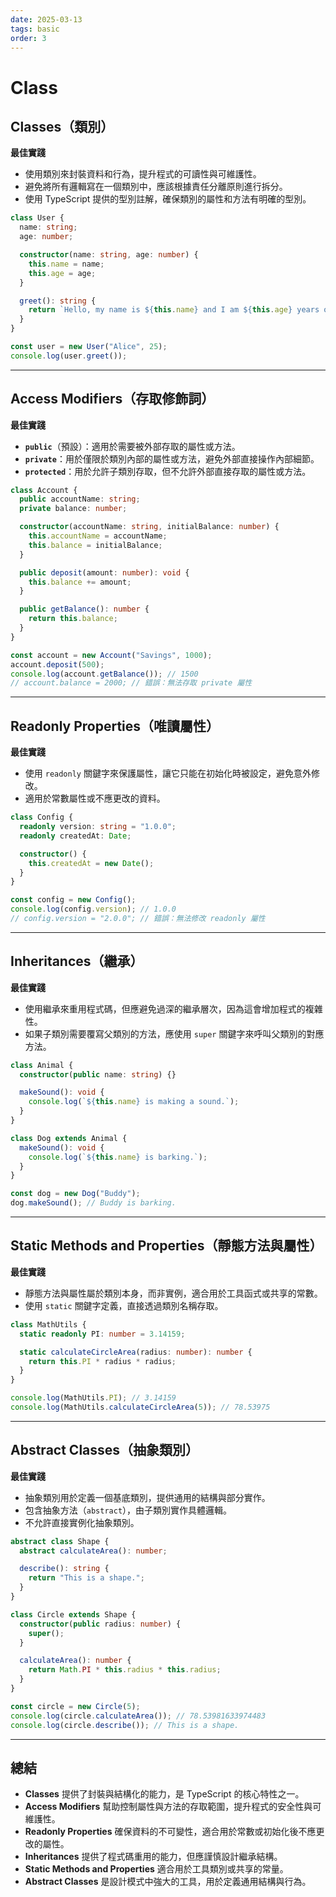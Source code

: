 ```yaml
---
date: 2025-03-13
tags: basic
order: 3
---
```

# Class

## Classes（類別）

**最佳實踐**
- 使用類別來封裝資料和行為，提升程式的可讀性與可維護性。
- 避免將所有邏輯寫在一個類別中，應該根據責任分離原則進行拆分。
- 使用 TypeScript 提供的型別註解，確保類別的屬性和方法有明確的型別。

```typescript
class User {
  name: string;
  age: number;

  constructor(name: string, age: number) {
    this.name = name;
    this.age = age;
  }

  greet(): string {
    return `Hello, my name is ${this.name} and I am ${this.age} years old.`;
  }
}

const user = new User("Alice", 25);
console.log(user.greet());
```

---

## Access Modifiers（存取修飾詞）

**最佳實踐**
- **`public`**（預設）：適用於需要被外部存取的屬性或方法。
- **`private`**：用於僅限於類別內部的屬性或方法，避免外部直接操作內部細節。
- **`protected`**：用於允許子類別存取，但不允許外部直接存取的屬性或方法。

```typescript
class Account {
  public accountName: string;
  private balance: number;

  constructor(accountName: string, initialBalance: number) {
    this.accountName = accountName;
    this.balance = initialBalance;
  }

  public deposit(amount: number): void {
    this.balance += amount;
  }

  public getBalance(): number {
    return this.balance;
  }
}

const account = new Account("Savings", 1000);
account.deposit(500);
console.log(account.getBalance()); // 1500
// account.balance = 2000; // 錯誤：無法存取 private 屬性
```

---

## Readonly Properties（唯讀屬性）

**最佳實踐**
- 使用 `readonly` 關鍵字來保護屬性，讓它只能在初始化時被設定，避免意外修改。
- 適用於常數屬性或不應更改的資料。

```typescript
class Config {
  readonly version: string = "1.0.0";
  readonly createdAt: Date;

  constructor() {
    this.createdAt = new Date();
  }
}

const config = new Config();
console.log(config.version); // 1.0.0
// config.version = "2.0.0"; // 錯誤：無法修改 readonly 屬性
```

---

## Inheritances（繼承）

**最佳實踐**
- 使用繼承來重用程式碼，但應避免過深的繼承層次，因為這會增加程式的複雜性。
- 如果子類別需要覆寫父類別的方法，應使用 `super` 關鍵字來呼叫父類別的對應方法。

```typescript
class Animal {
  constructor(public name: string) {}

  makeSound(): void {
    console.log(`${this.name} is making a sound.`);
  }
}

class Dog extends Animal {
  makeSound(): void {
    console.log(`${this.name} is barking.`);
  }
}

const dog = new Dog("Buddy");
dog.makeSound(); // Buddy is barking.
```

---

## Static Methods and Properties（靜態方法與屬性）

**最佳實踐**
- 靜態方法與屬性屬於類別本身，而非實例，適合用於工具函式或共享的常數。
- 使用 `static` 關鍵字定義，直接透過類別名稱存取。

```typescript
class MathUtils {
  static readonly PI: number = 3.14159;

  static calculateCircleArea(radius: number): number {
    return this.PI * radius * radius;
  }
}

console.log(MathUtils.PI); // 3.14159
console.log(MathUtils.calculateCircleArea(5)); // 78.53975
```

---

## Abstract Classes（抽象類別）

**最佳實踐**
- 抽象類別用於定義一個基底類別，提供通用的結構與部分實作。
- 包含抽象方法（`abstract`），由子類別實作具體邏輯。
- 不允許直接實例化抽象類別。


```typescript
abstract class Shape {
  abstract calculateArea(): number;

  describe(): string {
    return "This is a shape.";
  }
}

class Circle extends Shape {
  constructor(public radius: number) {
    super();
  }

  calculateArea(): number {
    return Math.PI * this.radius * this.radius;
  }
}

const circle = new Circle(5);
console.log(circle.calculateArea()); // 78.53981633974483
console.log(circle.describe()); // This is a shape.
```

---

## **總結**

- **Classes** 提供了封裝與結構化的能力，是 TypeScript 的核心特性之一。
- **Access Modifiers** 幫助控制屬性與方法的存取範圍，提升程式的安全性與可維護性。
- **Readonly Properties** 確保資料的不可變性，適合用於常數或初始化後不應更改的屬性。
- **Inheritances** 提供了程式碼重用的能力，但應謹慎設計繼承結構。
- **Static Methods and Properties** 適合用於工具類別或共享的常量。
- **Abstract Classes** 是設計模式中強大的工具，用於定義通用結構與行為。
